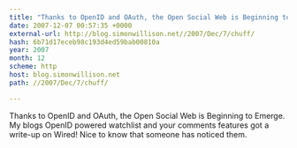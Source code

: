 ```yaml
---
title: "Thanks to OpenID and OAuth, the Open Social Web is Beginning to Emerge"
date: 2007-12-07 00:57:35 +0000
external-url: http://blog.simonwillison.net//2007/Dec/7/chuff/
hash: 6b71d17eceb98c193d4ed59bab00810a
year: 2007
month: 12
scheme: http
host: blog.simonwillison.net
path: //2007/Dec/7/chuff/

---
```


Thanks to OpenID and OAuth, the Open Social Web is Beginning to Emerge. My blogs OpenID powered watchlist and your comments features got a write-up on Wired! Nice to know that someone has noticed them.
